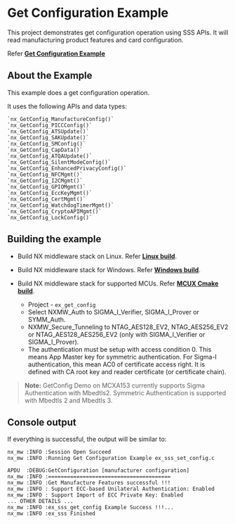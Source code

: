 # Get Configuration Example

This project demonstrates get configuration operation using SSS APIs. It
will read manufacturing product features and card configuration.

Refer [**Get Configuration Example**](./ex_sss_get_config.c)


## About the Example

This example does a get configuration operation.

It uses the following APIs and data types:

    `nx_GetConfig_ManufactureConfig()`
    `nx_GetConfig_PICCConfig()`
    `nx_GetConfig_ATSUpdate()`
    `nx_GetConfig_SAKUpdate()`
    `nx_GetConfig_SMConfig()`
    `nx_GetConfig_CapData()`
    `nx_GetConfig_ATQAUpdate()`
    `nx_GetConfig_SilentModeConfig()`
    `nx_GetConfig_EnhancedPrivacyConfig()`
    `nx_GetConfig_NFCMgmt()`
    `nx_GetConfig_I2CMgmt()`
    `nx_GetConfig_GPIOMgmt()`
    `nx_GetConfig_EccKeyMgmt()`
    `nx_GetConfig_CertMgmt()`
    `nx_GetConfig_WatchdogTimerMgmt()`
    `nx_GetConfig_CryptoAPIMgmt()`
    `nx_GetConfig_LockConfig()`


## Building the example

- Build NX middleware stack on Linux. Refer [**Linux build**](../../../doc/linux/readme.md).

- Build NX middleware stack for Windows. Refer [**Windows build**](../../../doc/windows/readme.md).

- Build NX middleware stack for supported MCUs. Refer [**MCUX Cmake build**](../../../doc/mcu_cmake/readme.md).

    - Project - `ex_get_config`
    - Select NXMW_Auth to SIGMA_I_Verifier, SIGMA_I_Prover or SYMM_Auth.
    - NXMW_Secure_Tunneling to NTAG_AES128_EV2, NTAG_AES256_EV2 or NTAG_AES128_AES256_EV2 (only with SIGMA_I_Verifier or SIGMA_I_Prover).
    - The authentication must be setup with access condition 0. This means App Master key for symmetric authentication. For Sigma-I authentication, this mean AC0 of certificate
        access right. It is defined with CA root key and reader certificate (or certificate chain).

>**Note:** GetConfig Demo on MCXA153 currently supports Sigma Authentication with Mbedtls2. Symmetric Authentication is supported with Mbedtls 2 and Mbedtls 3. 

## Console output

If everything is successful, the output will be similar to:

```
nx_mw :INFO :Session Open Succeed
nx_mw :INFO :Running Get Configuration Example ex_sss_set_config.c

APDU  :DEBUG:GetConfiguration [manufacturer configuration]
nx_mw :INFO :=======================================
nx_mw :INFO :Get Manufacture Features successful !!!
nx_mw :INFO : Support ECC-based Unilateral Authentication: Enabled
nx_mw :INFO : Support Import of ECC Private Key: Enabled
... OTHER DETAILS ...
nx_mw :INFO :ex_sss_get_config Example Success !!!...
nx_mw :INFO :ex_sss Finished
```

